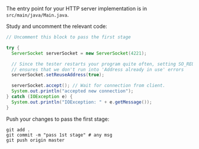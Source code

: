 The entry point for your HTTP server implementation is in `src/main/java/Main.java`.

Study and uncomment the relevant code: 

```java
// Uncomment this block to pass the first stage

try {
  ServerSocket serverSocket = new ServerSocket(4221);

  // Since the tester restarts your program quite often, setting SO_REUSEADDR
  // ensures that we don't run into 'Address already in use' errors
  serverSocket.setReuseAddress(true);

  serverSocket.accept(); // Wait for connection from client.
  System.out.println("accepted new connection");
} catch (IOException e) {
  System.out.println("IOException: " + e.getMessage());
}
```

Push your changes to pass the first stage:

```
git add .
git commit -m "pass 1st stage" # any msg
git push origin master
```
